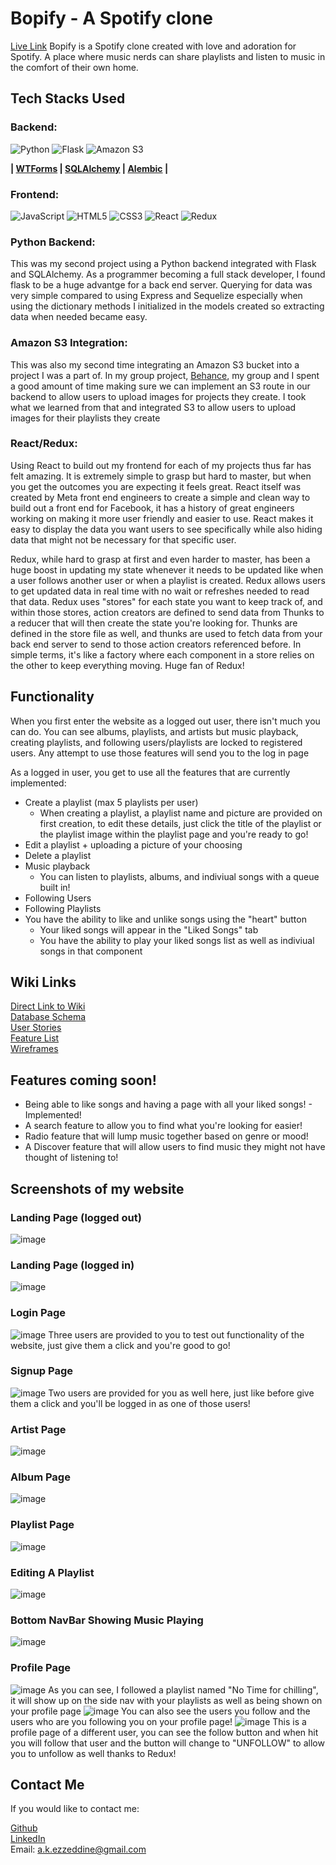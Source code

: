 # Bopify - A Spotify clone

[Live Link](https://bopify-2022.onrender.com/)
Bopify is a Spotify clone created with love and adoration for Spotify. A place where music nerds can share playlists and listen to music in the comfort of their own home.

## Tech Stacks Used

### Backend:
![Python](https://img.shields.io/badge/python-3670A0?style=for-the-badge&logo=python&logoColor=ffdd54)
![Flask](https://img.shields.io/badge/flask-%23000.svg?style=for-the-badge&logo=flask&logoColor=white)
![Amazon S3](https://img.shields.io/static/v1?style=for-the-badge&message=Amazon+S3&color=569A31&logo=Amazon+S3&logoColor=FFFFFF&label=)

**| [WTForms](https://wtforms.readthedocs.io/en/3.0.x/) | [SQLAlchemy](https://www.sqlalchemy.org/) | [Alembic](https://alembic.sqlalchemy.org/en/latest/) |**

### Frontend:
![JavaScript](https://img.shields.io/badge/javascript-%23323330.svg?style=for-the-badge&logo=javascript&logoColor=%23F7DF1E)
![HTML5](https://img.shields.io/badge/html5-%23E34F26.svg?style=for-the-badge&logo=html5&logoColor=white)
![CSS3](https://img.shields.io/badge/css3-%231572B6.svg?style=for-the-badge&logo=css3&logoColor=white)
![React](https://img.shields.io/badge/react-%2320232a.svg?style=for-the-badge&logo=react&logoColor=%2361DAFB)
![Redux](https://img.shields.io/badge/redux-%23593d88.svg?style=for-the-badge&logo=redux&logoColor=white)

### Python Backend:
This was my second project using a Python backend integrated with Flask and SQLAlchemy. As a programmer becoming a full stack developer, I found flask to be a huge advantge for a back end server. Querying for data was very simple compared to using Express and Sequelize especially when using the dictionary methods I initialized in the models created so extracting data when needed became easy.

### Amazon S3 Integration:
This was also my second time integrating an Amazon S3 bucket into a project I was a part of. In my group project, [Behance](https://github.com/alkezz/Behance-GroupProject-2022), my group and I spent a good amount of time making sure we can implement an S3 route in our backend to allow users to upload images for projects they create. I took what we learned from that and integrated S3 to allow users to upload images for their playlists they create

### React/Redux:
Using React to build out my frontend for each of my projects thus far has felt amazing. It is extremely simple to grasp but hard to master, but when you get the outcomes you are expecting it feels great. React itself was created by Meta front end engineers to create a simple and clean way to build out a front end for Facebook, it has a history of great engineers working on making it more user friendly and easier to use. React makes it easy to display the data you want users to see specifically while also hiding data that might not be necessary for that specific user.

Redux, while hard to grasp at first and even harder to master, has been a huge boost in updating my state whenever it needs to be updated like when a user follows another user or when a playlist is created. Redux allows users to get updated data in real time with no wait or refreshes needed to read that data. Redux uses "stores" for each state you want to keep track of, and within those stores, action creators are defined to send data from Thunks to a reducer that will then create the state you're looking for. Thunks are defined in the store file as well, and thunks are used to fetch data from your back end server to send to those action creators referenced before. In simple terms, it's like a factory where each component in a store relies on the other to keep everything moving. Huge fan of Redux!

## Functionality
When you first enter the website as a logged out user, there isn't much you can do. You can see albums, playlists, and artists but music playback, creating playlists, and following users/playlists are locked to registered users. Any attempt to use those features will send you to the log in page

As a logged in user, you get to use all the features that are currently implemented:
* Create a playlist (max 5 playlists per user)
  * When creating a playlist, a playlist name and picture are provided on first creation, to edit these details, just click the title of the playlist or the playlist image within the playlist page and you're ready to go!
* Edit a playlist + uploading a picture of your choosing
* Delete a playlist
* Music playback
  * You can listen to playlists, albums, and indiviual songs with a queue built in!
* Following Users
* Following Playlists
* You have the ability to like and unlike songs using the "heart" button
  * Your liked songs will appear in the "Liked Songs" tab
  * You have the ability to play your liked songs list as well as indiviual songs in that component

## Wiki Links
[Direct Link to Wiki](https://github.com/alkezz/aA2022-Spotify-Clone/wiki)
<br/>
[Database Schema](https://github.com/alkezz/aA2022-Spotify-Clone/wiki/Database-Schema)
<br/>
[User Stories](https://github.com/alkezz/aA2022-Spotify-Clone/wiki/User-Stories)
<br/>
[Feature List](https://github.com/alkezz/aA2022-Spotify-Clone/wiki/Feature-List)
<br/>
[Wireframes](https://github.com/alkezz/aA2022-Spotify-Clone/wiki/Wire-Frames)

## Features coming soon!
* Being able to like songs and having a page with all your liked songs! - Implemented!
* A search feature to allow you to find what you're looking for easier!
* Radio feature that will lump music together based on genre or mood!
* A Discover feature that will allow users to find music they might not have thought of listening to!

## Screenshots of my website
### Landing Page (logged out)
![image](https://user-images.githubusercontent.com/105993056/205544650-e8ff8ca6-a56d-4fe8-8001-4cbd69738bc4.png)

### Landing Page (logged in)
![image](https://user-images.githubusercontent.com/105993056/205544725-63ea58e0-6cf4-4720-955c-667eda189112.png)

### Login Page
![image](https://user-images.githubusercontent.com/105993056/205544787-7839e34c-f41a-430d-a469-e09f62611b01.png)
Three users are provided to you to test out functionality of the website, just give them a click and you're good to go!

### Signup Page
![image](https://user-images.githubusercontent.com/105993056/205544931-4ab5e662-8b75-41db-9b91-f9898c4641af.png)
Two users are provided for you as well here, just like before give them a click and you'll be logged in as one of those users!

### Artist Page
![image](https://user-images.githubusercontent.com/105993056/205545085-177a6a15-a0de-4d8c-8b88-e7a26d852b22.png)

### Album Page
![image](https://user-images.githubusercontent.com/105993056/205545149-fe625467-f506-43eb-843d-728dbd23cc11.png)

### Playlist Page
![image](https://user-images.githubusercontent.com/105993056/205545200-068d9a44-5b08-4653-9a75-81984c93508c.png)

### Editing A Playlist
![image](https://user-images.githubusercontent.com/105993056/205545238-633fded3-b23a-430c-80ed-b4077479dbdd.png)

### Bottom NavBar Showing Music Playing
![image](https://user-images.githubusercontent.com/105993056/205545340-11003316-e21f-49cc-bfc9-c3d283a9bbcd.png)

### Profile Page
![image](https://user-images.githubusercontent.com/105993056/205545459-eef5eee0-8a07-4787-9944-c2a63ded4d75.png)
As you can see, I followed a playlist named "No Time for chilling", it will show up on the side nav with your playlists as well as being shown on your profile page
![image](https://user-images.githubusercontent.com/105993056/205545567-a802cf24-4869-4e1e-9617-f08cc248ae79.png)
You can also see the users you follow and the users who are you following you on your profile page!
![image](https://user-images.githubusercontent.com/105993056/205545643-cabf4912-9bab-4028-bada-aca0b35fe156.png)
This is a profile page of a different user, you can see the follow button and when hit you will follow that user and the button will change to "UNFOLLOW" to allow you to unfollow as well thanks to Redux!

## Contact Me
If you would like to contact me:

[Github](https://github.com/alkezz)
<br/>
[LinkedIn](https://www.linkedin.com/in/ali-ezzeddine-17b2b6248/)
<br/>
Email: a.k.ezzeddine@gmail.com

